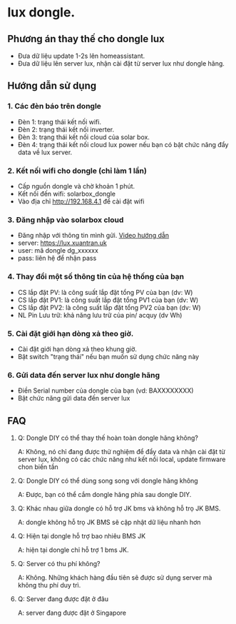# lux dongle.

## Phương án thay thế cho dongle lux
- Đưa dữ liệu update 1-2s lên homeassistant.
- Đưa dữ liệu lên server lux, nhận cài đặt từ server lux như dongle hãng.

## Hướng dẫn sử dụng

### 1. Các đèn báo trên dongle
- Đèn 1: trạng thái kết nối wifi.
- Đèn 2: trạng thái kết nối inverter.
- Đèn 3: trạng thái kết nối cloud của solar box.
- Đèn 4: trạng thái kết nối cloud lux power nếu bạn có bật chức năng đẩy data về lux server.

### 2. Kết nối wifi cho dongle (chỉ làm 1 lần)

- Cấp nguồn dongle và chờ khoản 1 phút.
- Kết nối đến wifi: solarbox_dongle
- Vào địa chỉ http://192.168.4.1 để cài đặt wifi

### 3. Đăng nhập vào solarbox cloud

- Đăng nhập với thông tin mình gửi. [Video hướng dẫn](https://youtube.com/shorts/DpIyl63lWtc?feature=share)
- server: https://lux.xuantran.uk
- user: mã dongle dg_xxxxxx
- pass: liên hệ để nhận pass

### 4. Thay đổi một số thông tin của hệ thống của bạn
- CS lắp đặt PV: là công suất lắp đặt tổng PV của bạn (dv: W)
- CS lắp đặt PV1: là công suất lắp đặt tổng PV1 của bạn (dv: W)
- CS lắp đặt PV2: là công suất lắp đặt tổng PV2 của bạn (dv: W)
- NL Pin Lưu trữ: khả năng lưu trữ của pin/ acquy (dv Wh)

### 5. Cài đặt giới hạn dòng xả theo giờ.
- Cài đặt giới hạn dòng xả theo khung giờ.
- Bật switch "trạng thái" nếu bạn muốn sử dụng chức năng này

### 6. Gửi data đến server lux như dongle hãng
- Điền Serial number của dongle của bạn (vd: BAXXXXXXXX)
- Bật chức năng gửi data đến server lux

## FAQ
1. Q: Dongle DIY có thể thay thế hoàn toàn dongle hãng không?

    A: Không, nó chỉ đang được thử nghiệm để đẩy data và nhận cài đặt từ server lux, không có các chức năng như kết nối local, update firmware chon biến tần

2. Q: Dongle DIY có thể dùng song song với dongle hãng không

    A: Được, bạn có thể cắm dongle hãng phía sau dongle DIY.

3. Q: Khác nhau giữa dongle có hỗ trợ JK bms và không hỗ trọ JK BMS.

    A: dongle không hỗ trọ JK BMS sẽ cập nhật dữ liệu nhanh hơn

4. Q: Hiện tại dongle hỗ trợ bao nhiêu BMS JK

    A: hiện tại dongle chỉ hỗ trợ 1 bms JK.

5. Q: Server có thu phí không?

    A: Không. Những khách hàng đầu tiên sẽ được sử dụng server mà không thu phí duy trì.

6. Q: Server đang được đặt ở đâu

    A: server đang được đặt ở Singapore
